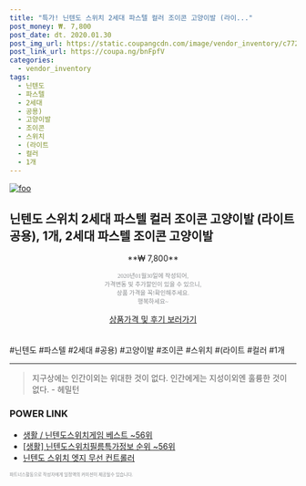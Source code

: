 ```yaml
--- 
title: "특가! 닌텐도 스위치 2세대 파스텔 컬러 조이콘 고양이발 (라이..." 
post_money: ₩. 7,800 
post_date: dt. 2020.01.30 
post_img_url: https://static.coupangcdn.com/image/vendor_inventory/c772/b036cea4fefd4e86915a3865b88285490584eb9d2135157ff5eb2b8bec39.jpg 
post_link_url: https://coupa.ng/bnFpfV 
categories: 
  - vendor_inventory 
tags: 
  - 닌텐도 
  - 파스텔 
  - 2세대 
  - 공용) 
  - 고양이발 
  - 조이콘 
  - 스위치 
  - (라이트 
  - 컬러 
  - 1개 
--- 
```

[![foo](https://static.coupangcdn.com/image/vendor_inventory/c772/b036cea4fefd4e86915a3865b88285490584eb9d2135157ff5eb2b8bec39.jpg)](https://coupa.ng/bnFpfV) 

## 닌텐도 스위치 2세대 파스텔 컬러 조이콘 고양이발 (라이트 공용), 1개, 2세대 파스텔 조이콘 고양이발 
<p style="text-align: center;">**₩ 7,800**</p> 
<p style="text-align: center;"><span style="color: #898c8f; font-family: Georgia,Times,serif; font-size: 0.75em;">2020년01월30일에 작성되어, <br>가격변동 및 추가할인이 있을 수 있으니,<br> 상품 가격을 꼭!확인해주세요.<br>행복하세요~</span> 
</p>	 
<div markdown="0" style="text-align: center;"><a href="https://coupa.ng/bnFpfV" class="btn btn--success">상품가격 및 후기 보러가기</a></div> 
<br><br> 
  #닌텐도 #파스텔 #2세대 #공용) #고양이발 #조이콘 #스위치 #(라이트 #컬러 #1개 
<hr> 

> 지구상에는 인간이외는 위대한 것이 없다. 인간에게는 지성이외엔 훌륭한 것이 없다. - 헤밀턴 


### POWER LINK

* <a href="https://blog.naver.com/santokki14/221784833223" target="_blank">생활 / 닌텐도스위치게임 베스트 ~56위</a>
* <a href="https://blog.naver.com/fasyy4321/221774719696" target="_blank"> [생활] 닌텐도스위치필름특가정보 순위 ~56위</a>
* <a href="https://blog.naver.com/santokki14/221785664879" target="_blank">닌텐도 스위치 엣지 무선 컨트롤러</a>

<span style="color: #898c8f; font-family: Georgia,Times,serif; font-size: 0.55em;">파트너스활동으로 작성자에게 일정액의 커미션이 제공될수 있습니다.</span> 
